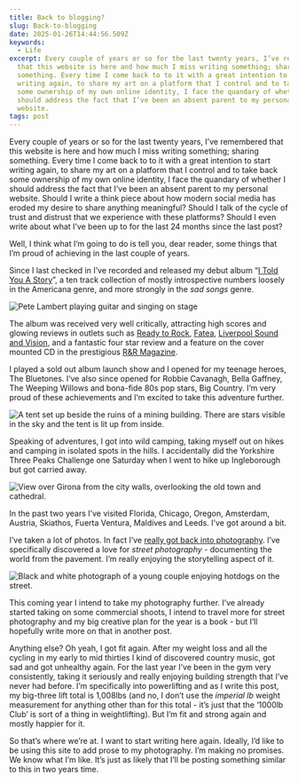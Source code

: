 ```yaml
---
title: Back to blogging?
slug: Back-to-blogging
date: 2025-01-26T14:44:56.509Z
keywords:
  - Life
excerpt: Every couple of years or so for the last twenty years, I’ve remembered
  that this website is here and how much I miss writing something; sharing
  something. Every time I come back to to it with a great intention to start
  writing again, to share my art on a platform that I control and to take back
  some ownership of my own online identity, I face the quandary of whether I
  should address the fact that I’ve been an absent parent to my personal
  website.
tags: post
---
```

Every couple of years or so for the last twenty years, I’ve remembered that this website is here and how much I miss writing something; sharing something. Every time I come back to to it with a great intention to start writing again, to share my art on a platform that I control and to take back some ownership of my own online identity, I face the quandary of whether I should address the fact that I’ve been an absent parent to my personal website. Should I write a think piece about how modern social media has eroded my desire to share anything meaningful? Should I talk of the cycle of trust and distrust that we experience with these platforms? Should I even write about what I’ve been up to for the last 24 months since the last post?

Well, I think what I’m going to do is tell you, dear reader, some things that I’m proud of achieving in the last couple of years.

Since I last checked in I’ve recorded and released my debut album “[I Told You A Story](<https://petelambertmusic.com/music/i-told-you-a-story>)”, a ten track collection of mostly introspective numbers loosely in the Americana genre, and more strongly in the *sad songs* genre. 

![Pete Lambert playing guitar and singing on stage](/assets/eee82952-6067-44b1-a5c3-3256c834474d.webp)

The album was received very well critically, attracting high scores and glowing reviews in outlets such as [Ready to Rock](https://getreadytorock.me.uk/blog/2024/08/quick-plays-autumn-killers-pete-lambert-delicate-steve/), [Fatea](https://www.fatea-records.co.uk/magazine/reviews/PeteLambert/), [Liverpool Sound and Vision,](https://www.liverpoolsoundandvision.co.uk/2024/08/15/pete-lambert-i-told-you-a-story-album-review/) and a fantastic four star review and a feature on the cover mounted CD in the prestigious [R&R Magazine](https://rock-n-reel.co.uk).

I played a sold out album launch show and I opened for my teenage heroes, The Bluetones. I‘ve also since opened for Robbie Cavanagh, Bella Gaffney, The Weeping Willows and bona-fide 80s pop stars, Big Country. I’m very proud of these achievements and I’m excited to take this adventure further.

![A tent set up beside the ruins of a mining building. There are stars visible in the sky and the tent is lit up from inside.](/assets/img_1508.webp)

Speaking of adventures, I got into wild camping, taking myself out on hikes and camping in isolated spots in the hills. I accidentally did the Yorkshire Three Peaks Challenge one Saturday when I went to hike up Ingleborough but got carried away.

![View over Girona from the city walls, overlooking the old town and cathedral.](/assets/r0001394.webp)

In the past two years I’ve visited Florida, Chicago, Oregon, Amsterdam, Austria, Skiathos, Fuerta Ventura, Maldives and Leeds. I’ve got around a bit.

I’ve taken a lot of photos. In fact I’ve [really got back into photography](https://glass.photo/petesotherlife). I’ve specifically discovered a love for *street photography -* documenting the world from the pavement. I’m really enjoying the storytelling aspect of it. 

![Black and white photograph of a young couple enjoying hotdogs on the street.](/assets/dsc02037.webp)

This coming year I intend to take my photography further. I’ve already started taking on some commercial shoots, I intend to travel more for street photography and my big creative plan for the year is a book - but I’ll hopefully write more on that in another post.

Anything else? Oh yeah, I got fit again. After my weight loss and all the cycling in my early to mid thirties I kind of discovered country music, got sad and got unhealthy again. For the last year I’ve been in the gym very consistently, taking it seriously and really enjoying building strength that I’ve never had before. I’m specifically into powerlifting and as I write this post, my big-three lift total is 1,008lbs (and no, I don’t use the *imperial lb* weight measurement for anything other than for this total - it’s just that the ‘1000lb Club’ is sort of a thing in weightlifting). But I’m fit and strong again and mostly happier for it.

So that’s where we’re at. I want to start writing here again. Ideally, I’d like to be using this site to add prose to my photography. I’m making no promises. We know what I’m like. It’s just as likely that I’ll be posting something similar to this in two years time.